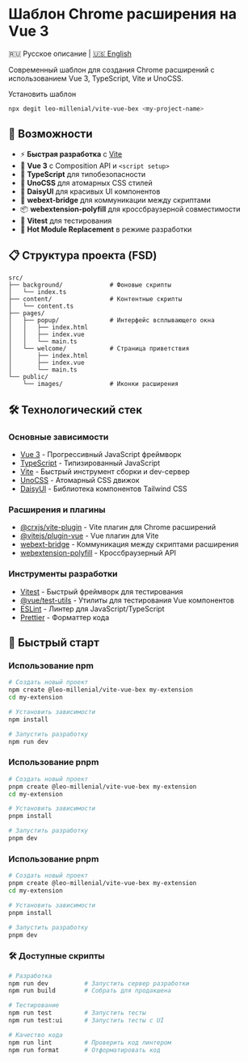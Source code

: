 # Шаблон Chrome расширения на Vue 3

🇷🇺 Русское описание | [🇺🇸 English](./README.md)

Современный шаблон для создания Chrome расширений с использованием Vue 3, TypeScript, Vite и UnoCSS.

Установить шаблон
```bash
npx degit leo-millenial/vite-vue-bex <my-project-name>
```

## 🚀 Возможности

- ⚡ **Быстрая разработка** с [Vite](https://vitejs.dev/)
- 🎯 **Vue 3** с Composition API и `<script setup>`
- 🔷 **TypeScript** для типобезопасности
- 🎨 **UnoCSS** для атомарных CSS стилей
- 🌸 **DaisyUI** для красивых UI компонентов
- 🔧 **webext-bridge** для коммуникации между скриптами
- 📦 **webextension-polyfill** для кроссбраузерной совместимости
- 🧪 **Vitest** для тестирования
- 🔄 **Hot Module Replacement** в режиме разработки

## 📋 Структура проекта (FSD)

```
src/
├── background/             # Фоновые скрипты
│   └── index.ts
├── content/                # Контентные скрипты
│   └── content.ts
├── pages/
│   ├── popup/              # Интерфейс всплывающего окна
│   │   ├── index.html
│   │   ├── index.vue
│   │   └── main.ts
│   └── welcome/            # Страница приветствия
│       ├── index.html
│       ├── index.vue
│       └── main.ts
└── public/
    └── images/             # Иконки расширения
```

## 🛠 Технологический стек

### Основные зависимости
- [Vue 3](https://vuejs.org/) - Прогрессивный JavaScript фреймворк
- [TypeScript](https://www.typescriptlang.org/) - Типизированный JavaScript
- [Vite](https://vitejs.dev/) - Быстрый инструмент сборки и dev-сервер
- [UnoCSS](https://unocss.dev/) - Атомарный CSS движок
- [DaisyUI](https://daisyui.com/) - Библиотека компонентов Tailwind CSS

### Расширения и плагины
- [@crxjs/vite-plugin](https://crxjs.dev/vite-plugin/) - Vite плагин для Chrome расширений
- [@vitejs/plugin-vue](https://github.com/vitejs/vite-plugin-vue) - Vue плагин для Vite
- [webext-bridge](https://github.com/zikaari/webext-bridge) - Коммуникация между скриптами расширения
- [webextension-polyfill](https://github.com/mozilla/webextension-polyfill) - Кроссбраузерный API

### Инструменты разработки
- [Vitest](https://vitest.dev/) - Быстрый фреймворк для тестирования
- [@vue/test-utils](https://test-utils.vuejs.org/) - Утилиты для тестирования Vue компонентов
- [ESLint](https://eslint.org/) - Линтер для JavaScript/TypeScript
- [Prettier](https://prettier.io/) - Форматтер кода

## 🚀 Быстрый старт

### Использование npm

```bash
# Создать новый проект
npm create @leo-millenial/vite-vue-bex my-extension
cd my-extension

# Установить зависимости
npm install

# Запустить разработку
npm run dev
```

### Использование pnpm

```bash
# Создать новый проект
pnpm create @leo-millenial/vite-vue-bex my-extension
cd my-extension

# Установить зависимости
pnpm install

# Запустить разработку
pnpm dev
```

### Использование pnpm

```bash
# Создать новый проект
pnpm create @leo-millenial/vite-vue-bex my-extension
cd my-extension

# Установить зависимости
pnpm install

# Запустить разработку
pnpm dev
```

### 🛠 Доступные скрипты

```bash
# Разработка
npm run dev          # Запустить сервер разработки
npm run build        # Собрать для продакшена

# Тестирование
npm run test         # Запустить тесты
npm run test:ui      # Запустить тесты с UI

# Качество кода
npm run lint         # Проверить код линтером
npm run format       # Отформатировать код
```
